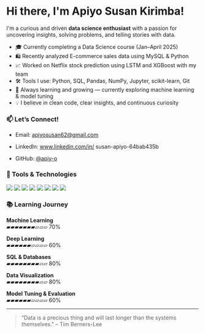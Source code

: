 # Hi there, I'm Apiyo Susan Kirimba!

I'm a curious and driven **data science enthusiast** with a passion for uncovering insights, solving problems, and telling stories with data.

- 🎓 Currently completing a Data Science course (Jan–April 2025)
- 🛍️ Recently analyzed E-commerce sales data using MySQL & Python
- 📈 Worked on Netflix stock prediction using LSTM and XGBoost with my team
- 🛠️ Tools I use: Python, SQL, Pandas, NumPy, Jupyter, scikit-learn, Git
- 🌱 Always learning and growing — currently exploring machine learning & model tuning
- 💡 I believe in clean code, clear insights, and continuous curiosity

### 📫 Let’s Connect!
- Email: [apiyosusan62@gmail.com](mailto:apiyosusan62@gmail.com)
- LinkedIn: www.linkedin.com/in/
susan-apiyo-64bab435b

- GitHub: [@apiy-o](https://github.com/apiy-o)

### 🚀 Tools & Technologies

<p align="left">
  <img src="https://img.shields.io/badge/Python-3776AB?style=for-the-badge&logo=python&logoColor=white"/>
  <img src="https://img.shields.io/badge/MySQL-4479A1?style=for-the-badge&logo=mysql&logoColor=white"/>
  <img src="https://img.shields.io/badge/Jupyter-F37626?style=for-the-badge&logo=jupyter&logoColor=white"/>
  <img src="https://img.shields.io/badge/Pandas-150458?style=for-the-badge&logo=pandas&logoColor=white"/>
  <img src="https://img.shields.io/badge/NumPy-013243?style=for-the-badge&logo=numpy&logoColor=white"/>
  <img src="https://img.shields.io/badge/Scikit--Learn-F7931E?style=for-the-badge&logo=scikitlearn&logoColor=white"/>
  <img src="https://img.shields.io/badge/Git-F05032?style=for-the-badge&logo=git&logoColor=white"/>
  <img src="https://img.shields.io/badge/GitHub-181717?style=for-the-badge&logo=github&logoColor=white"/>
</p>

### 📚 Learning Journey

**Machine Learning**  
▰▰▰▰▰▰▰▱▱▱ 70%

**Deep Learning**  
▰▰▰▰▰▰▱▱▱▱ 60%

**SQL & Databases**  
▰▰▰▰▰▰▰▰▱▱ 80%

**Data Visualization**  
▰▰▰▰▰▰▰▰▱▱ 80%

**Model Tuning & Evaluation**  
▰▰▰▰▰▰▱▱▱▱ 60%

---

> “Data is a precious thing and will last longer than the systems themselves.” – Tim Berners-Lee

